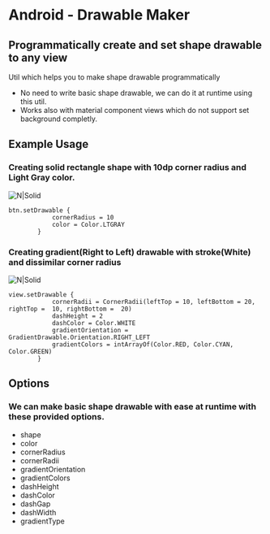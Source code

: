 # Android - Drawable Maker
## Programmatically create and set shape drawable to any view

Util which helps you to make shape drawable programmatically

- No need to write basic shape drawable, we can do it at runtime using this util.
- Works also with material component views which do not support set background completly.

## Example Usage

### Creating solid rectangle shape with 10dp corner radius and Light Gray color.

![N|Solid](https://i.ibb.co/5YGPRhw/Whats-App-Image-2021-02-21-at-2-44-31-PM.jpg)
```
btn.setDrawable {
            cornerRadius = 10
            color = Color.LTGRAY
        }
```


### Creating gradient(Right to Left) drawable with stroke(White) and dissimilar corner radius

![N|Solid](https://i.ibb.co/rGh6tdF/Whats-App-Image-2021-02-21-at-2-33-16-PM.jpg)
```
view.setDrawable {
            cornerRadii = CornerRadii(leftTop = 10, leftBottom = 20, rightTop =  10, rightBottom =  20)
            dashHeight = 2
            dashColor = Color.WHITE
            gradientOrientation = GradientDrawable.Orientation.RIGHT_LEFT
            gradientColors = intArrayOf(Color.RED, Color.CYAN, Color.GREEN)
        }
```

## Options
### We can make basic shape drawable with ease at runtime with these provided options.

- shape
- color
- cornerRadius
- cornerRadii
- gradientOrientation
- gradientColors
- dashHeight
- dashColor
- dashGap
- dashWidth
- gradientType
